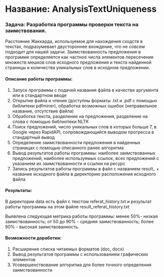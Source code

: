 # Название: AnalysisTextUniqueness

### Задача: Разработка программы проверки текста на заимствования.

Расстояние Жаккарда, используемое для нахождения сходств в текстах, подразумевает двустороннее вхождение, что не совсем
подходит для нашей задачи. Заимствованность предложения в программе определяется как частное числа элементов пересечения
множеств мешков слов исходного предложения и текста найденной страницы и количества уникальных слов в исходном предложении. 

#### Описание работы программы:
1. Запуск программы с подачей названия файла в качестве аргумента или в стандартном вводе
2. Открытие файла и чтение (доступны форматы .txt и .pdf с помощью библитеки pdfminer), обработка возможных ошибок (неправильное название,
отсутствие файла)
3. Обработка текста, разделение на предложения, разделение на слова с помощью библиотеки NLTK
4. Поиск предложений, число уникальных слов в которых больше 7, в Google через RapidAPI, сопровождающийся
выводом прогресса в стандартный вывод
5. Определение заимствованности предложения в найденных страницах с помощью описанного ранее алгоритма
6. Вывод результатов работы программы: наиболее заимствованных предложений, наиболее используемых ссылок,
всех предложений с указанием их заимствованности и ссылки на ресурс
7. Запись результатов работы программы в файл с названием result_ + название исходного файла в директорию расположения
исходного файла

#### Результаты:
В директории data есть файл с текстом referat_history.txt и результат работы программы на этом файле
result_referat_history.txt

Выявлена следующая метрика работы программы:
менее 50%- низкая заимствованность;
от 50 до 90% - средняя заимствованность;
более 90% - высокая заимствованность.

#### Возможности доработки:
1. Расширение списка читаемых форматов (doc, docx)
2. Вывод результатов программы с использованием графических элементов
3. Усовершенствование алгоритма для более точного определения заимствованности
